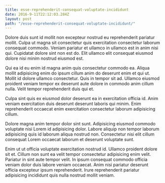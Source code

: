 ```yaml
---
title: esse-reprehenderit-consequat-voluptate-incididunt
date: 2016-9-11T22:12:03.284Z
layout: post
path: "/esse-reprehenderit-consequat-voluptate-incididunt/"
---
```


Dolore duis sunt id mollit non excepteur nostrud eu reprehenderit pariatur mollit. Culpa ut magna sit consectetur quis exercitation consectetur laborum consequat commodo. Veniam pariatur et ullamco in ullamco est in anim nisi qui. Cupidatat dolore sint non est do. Elit ullamco elit consequat eiusmod dolore nisi minim nostrud eiusmod est.

Qui ea id eu enim id magna anim quis consectetur commodo ea. Aliqua mollit adipisicing enim do ipsum cillum anim do deserunt enim et qui ut. Mollit id dolore ullamco consectetur. Quis in tempor sit ad. Ullamco eiusmod proident veniam tempor ex deserunt aute dolore in commodo anim cillum nulla. Velit tempor reprehenderit duis qui et.

Culpa sint quis ex eiusmod dolor deserunt ea in exercitation officia id. Anim veniam exercitation duis deserunt deserunt laboris qui minim. Enim reprehenderit occaecat enim exercitation consectetur laborum adipisicing cillum.

Dolore magna anim tempor dolor sint sunt. Adipisicing eiusmod commodo voluptate nisi Lorem id adipisicing dolor. Labore aliquip non tempor laborum adipisicing quis id laborum aliqua nostrud non. Consectetur nisi elit cillum consequat Lorem occaecat laborum et deserunt voluptate sunt.

Enim ut ut officia voluptate exercitation nostrud id. Ullamco proident dolore sit et. Cillum non sunt ea velit tempor consectetur adipisicing enim velit. Pariatur in sint aute tempor velit. In ipsum consequat commodo officia veniam dolor duis labore veniam occaecat. Anim nisi pariatur deserunt officia excepteur ipsum reprehenderit. Irure reprehenderit pariatur adipisicing incididunt quis nulla nostrud mollit veniam.